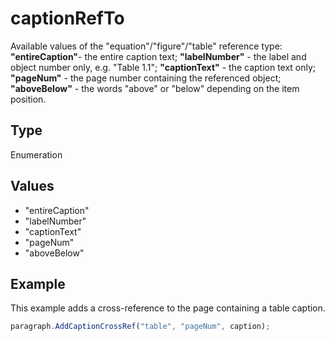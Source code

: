 # captionRefTo

Available values of the "equation"/"figure"/"table" reference type:
**"entireCaption"**- the entire caption text;
**"labelNumber"** - the label and object number only, e.g. "Table 1.1";
**"captionText"** - the caption text only;
**"pageNum"** - the page number containing the referenced object;
**"aboveBelow"** - the words "above" or "below" depending on the item position.

## Type

Enumeration

## Values

- "entireCaption"
- "labelNumber"
- "captionText"
- "pageNum"
- "aboveBelow"


## Example

This example adds a cross-reference to the page containing a table caption.

```javascript editor-xlsx
paragraph.AddCaptionCrossRef("table", "pageNum", caption);
```
